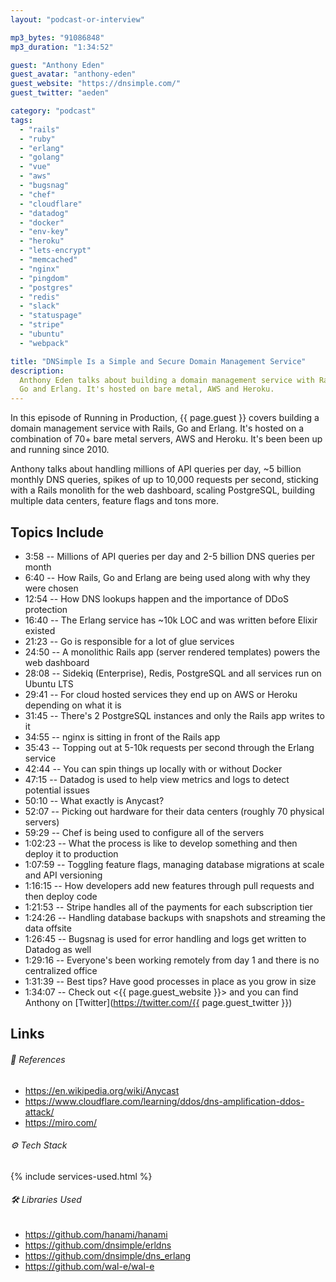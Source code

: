 ```yaml
---
layout: "podcast-or-interview"

mp3_bytes: "91086848"
mp3_duration: "1:34:52"

guest: "Anthony Eden"
guest_avatar: "anthony-eden"
guest_website: "https://dnsimple.com/"
guest_twitter: "aeden"

category: "podcast"
tags:
  - "rails"
  - "ruby"
  - "erlang"
  - "golang"
  - "vue"
  - "aws"
  - "bugsnag"
  - "chef"
  - "cloudflare"
  - "datadog"
  - "docker"
  - "env-key"
  - "heroku"
  - "lets-encrypt"
  - "memcached"
  - "nginx"
  - "pingdom"
  - "postgres"
  - "redis"
  - "slack"
  - "statuspage"
  - "stripe"
  - "ubuntu"
  - "webpack"

title: "DNSimple Is a Simple and Secure Domain Management Service"
description:
  Anthony Eden talks about building a domain management service with Rails,
  Go and Erlang. It's hosted on bare metal, AWS and Heroku.
---
```


In this episode of Running in Production, {{ page.guest }} covers building a
domain management service with Rails, Go and Erlang. It's hosted on a
combination of 70+ bare metal servers, AWS and Heroku. It's been been up and
running since 2010.

Anthony talks about handling millions of API queries per day, ~5 billion
monthly DNS queries, spikes of up to 10,000 requests per second, sticking with
a Rails monolith for the web dashboard, scaling PostgreSQL, building multiple
data centers, feature flags and tons more.

## Topics Include

- 3:58 -- Millions of API queries per day and 2-5 billion DNS queries per month
- 6:40 -- How Rails, Go and Erlang are being used along with why they were chosen
- 12:54 -- How DNS lookups happen and the importance of DDoS protection
- 16:40 -- The Erlang service has ~10k LOC and was written before Elixir existed
- 21:23 -- Go is responsible for a lot of glue services
- 24:50 -- A monolithic Rails app (server rendered templates) powers the web dashboard
- 28:08 -- Sidekiq (Enterprise), Redis, PostgreSQL and all services run on Ubuntu LTS
- 29:41 -- For cloud hosted services they end up on AWS or Heroku depending on what it is
- 31:45 -- There's 2 PostgreSQL instances and only the Rails app writes to it
- 34:55 -- nginx is sitting in front of the Rails app
- 35:43 -- Topping out at 5-10k requests per second through the Erlang service
- 42:44 -- You can spin things up locally with or without Docker
- 47:15 -- Datadog is used to help view metrics and logs to detect potential issues
- 50:10 -- What exactly is Anycast?
- 52:07 -- Picking out hardware for their data centers (roughly 70 physical servers)
- 59:29 -- Chef is being used to configure all of the servers
- 1:02:23 -- What the process is like to develop something and then deploy it to production
- 1:07:59 -- Toggling feature flags, managing database migrations at scale and API versioning
- 1:16:15 -- How developers add new features through pull requests and then deploy code
- 1:21:53 -- Stripe handles all of the payments for each subscription tier
- 1:24:26 -- Handling database backups with snapshots and streaming the data offsite
- 1:26:45 -- Bugsnag is used for error handling and logs get written to Datadog as well
- 1:29:16 -- Everyone's been working remotely from day 1 and there is no centralized office
- 1:31:39 -- Best tips? Have good processes in place as you grow in size
- 1:34:07 -- Check out <{{ page.guest_website }}> and you can find Anthony on [Twitter](https://twitter.com/{{ page.guest_twitter }})

## Links

###### 📄 References

- <https://en.wikipedia.org/wiki/Anycast>
- <https://www.cloudflare.com/learning/ddos/dns-amplification-ddos-attack/>
- <https://miro.com/>

###### ⚙️ Tech Stack

{% include services-used.html %}

###### 🛠 Libraries Used

- <https://github.com/hanami/hanami>
- <https://github.com/dnsimple/erldns>
- <https://github.com/dnsimple/dns_erlang>
- <https://github.com/wal-e/wal-e>
